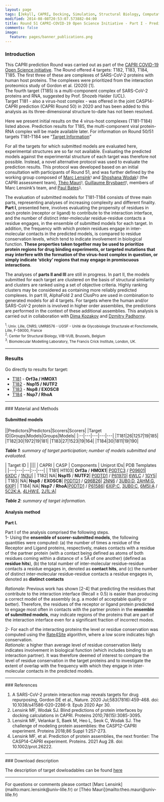 ```yaml
---
layout: page
tags: [Jekyll, CAPRI, Docking, Simulation, Structural Biology, Computational Biology, Modelling, Protein Structure]
modified: 2014-08-08T20:53:07.573882-04:00
title: Round 51 CAPRI-COVID-19 Open Science Initiative - Part I - Prediction result summary, version November 2021
comments: false
image:
  feature: pages/banner_publications.png
---
```

### Introduction
This CAPRI prediction Round was carried out as part of the [CAPRI COVID-19 Open Science initiative](https://www.ebi.ac.uk/pdbe/complex-pred/capri/round/51/). The Round offered 4 targets: T182, T183, T184, T185. The first three of these are complexes of SARS-CoV-2 proteins with human host proteins. The complexes were prioritized from the interaction proteomics study of Gordon et al. (2020) [1].  
The fourth target (T185) is a multi-component complex of SARS-CoV-2 proteins and RNA, suggested by Prof. Shozeb Haider (UCL).  
Target T181 - also a virus-host complex - was offered in the joint CASP14-CAPRI prediction (CAPRI Round 50) in 2020 and has been added to this analysis as its three-dimensional structure to-date has not been resolved.


Here we present initial results on the 4 virus-host complexes (T181-T184) listed above. Prediction results for T185, the multi-component viral protein-RNA complex will be made available later. For information on Round 50/51 targets T181-T184 see “[Target Information](/capri-covid/target-descriptions)”


For all the targets for which submitted models are evaluated here, experimental structures are so far not available. Evaluating the predicted models against the experimental structure of each target was therefore not possible. Instead, a novel alternative protocol was used to evaluate the prediction results. This protocol was developed based on an initial consultation with participants of Round 51, and was further defined by the working group composed of
[Marc Lensink](mailto:marc.lensink@univ-lille.fr)<sup><sub>1</sub></sup> and [Shoshana Wodak](mailto:shoshana.wodak@gmail.com)<sup><sub>2</sub></sup> (the CAPRI assessment team), [Théo Mauri](mailto:theo.mauri@univ-lille.fr)<sup><sub>1</sub></sup>, [Guillaume Brysbaert](mailto:guillaume.brysbaert@univ-lille.fr)<sup><sub>1</sub></sup>, members of Marc Lensink’s team, and [Paul Bates](mailto:paul.bates@crick.ac.uk)<sup><sub>3</sub></sup>.


The evaluation of submitted models for T181-T184 consists of three main parts, representing analyses of increasing complexity and different finality. **Part I**, presented here, involves evaluating the propensity of residues in each protein (receptor or ligand) to contribute to the interaction interface, and the number of distinct inter-molecular residue-residue contacts a residue engages, in the ensemble of submitted models for each target. In addition, the frequency with which protein residues engage in inter-molecular contacts in the predicted models, is compared to residue conservation levels, which tend to indicate involvement in biological function. **These properties taken together may be used to prioritize protein regions for drug binding experiments, or targeted mutations that may interfere with the formation of the virus-host complex in question, or simply indicate ‘sticky’ regions that may engage in promiscuous interactions**.


The analyses of **parts II and III** are still in progress. In part II, the models submitted for each target are clustered on the basis of structural similarity and clusters are ranked using a set of objective criteria. Highly ranking clusters may be considered as containing more reliably predicted complexes.  In part III, AlphaFold 2 and ClusPro are used in combination to generated models for all 4 targets. For targets where the human and/or SARS-CoV-2 protein is involved in higher order assemblies, the predictions are performed in the context of these additional assemblies. This analysis is carried out in collaboration with [Dima Kozakov](mailto:midas@laufercenter.org) and [Dzmitry Padhorny](mailto:dnpodgorny@gmail.com).


<sup><sub>1</sub></sup><sub>: Univ. Lille, CNRS; UMR8576 - UGSF - Unité de Glycobiologie Structurale et Fonctionnelle, Lille, F-59000, France</sub>  
<sup><sub>2</sub></sup><sub>: Center for Structural Biology, VIB-VUB, Brussels, Belgium</sub>  
<sup><sub>3</sub></sup><sub>: Biomolecular Modelling Laboratory, The Francis Crick Institute, London, UK.</sub>
<hr>

### Results

Go directly to results for target:

* [T181](/capri-covid/T181/T181-index) - **Orf3a / HMOX1**
* [T182](/capri-covid/T182/T182-index) - **Nsp15 / NUTF2**
* [T183](/capri-covid/T183/T183-index) - **Nsp8 / EXOSC8**
* [T184](/capri-covid/T184/T184-index) - **Nsp7 / RhoA**


<hr>
### Material and Methods

#### Submitted models

||Predictors|Predictors|Scorers|Scorers|
|Target ID|Groups|Models|Groups|Models|
|:--|---|---|---|---|
|T181|26|1257|19|185|
|T182|30|1972|19|181|
|T183|27|1523|19|164|
|T184|30|1811|19|190|

*__Table 1__: summary of target participation; number of models submitted and evaluated.*


| Target ID |  ||||
| CAPRI | CASP | Components | Uniprot IDs| PDB Templates |
|---|---|---|:--|---|
| T181| H1103| **Orf3a** / **HMOX1**| [P0DTC3](https://www.uniprot.org/uniprot/P0DTC3) / [P09601](https://www.uniprot.org/uniprot/P09601)| [6XDC](https://www.ebi.ac.uk/pdbe/entry/pdb/6xdc) / [1N3U](https://www.ebi.ac.uk/pdbe/entry/pdb/1n3u)|
| T182| NA| **Nsp15** / **NUTF2**| [P0DTD1](https://www.uniprot.org/uniprot/P0DTD1) / [P61970](https://www.uniprot.org/uniprot/P61970)| [6WLC](https://www.ebi.ac.uk/pdbe/entry/pdb/6WLC) / [1GY5](https://www.ebi.ac.uk/pdbe/entry/pdb/1gy5)|
| T183| NA| **Nsp8** / **EXOSC8**| [P0DTD1](https://www.uniprot.org/uniprot/P0DTD1) / [Q96B26](https://www.uniprot.org/uniprot/Q96B26)| [2NN6](https://www.ebi.ac.uk/pdbe/entry/pdb/2nn6) / [3UB0:D](https://www.ebi.ac.uk/pdbe/entry/pdb/3ub0), [2AHM:G](https://www.ebi.ac.uk/pdbe/entry/pdb/2ahm), [6XIP](https://www.ebi.ac.uk/pdbe/entry/pdb/6xip)|
| T184| NA| **Nsp7** / **RhoA**|[P0DTD1](https://www.uniprot.org/uniprot/P0DTD1) / [P61586](https://www.uniprot.org/uniprot/P61586)| [6XIP:C](https://www.ebi.ac.uk/pdbe/entry/pdb/6xip), [3UB0:C](https://www.ebi.ac.uk/pdbe/entry/pdb/3ub0), [6M5I:A](https://www.ebi.ac.uk/pdbe/entry/pdb/6m5i) / [5C2K:A](https://www.ebi.ac.uk/pdbe/entry/pdb/5c2k), [4LHW:E](https://www.ebi.ac.uk/pdbe/entry/pdb/4lhw), [2J1L:A](https://www.ebi.ac.uk/pdbe/entry/pdb/2j1l)|

*__Table 2__: summary of target information.*


#### Analysis method

**Part I.**

Part I of the analysis comprised the following steps.  
1- Using the **ensemble of scorer-submitted models**, the following quantities were computed: (a) the number of times a residue of the Receptor and Ligand proteins, respectively, makes contacts with a residue of the partner protein (with a contact being defined as atoms of both residues coming within a distance of ≤ 5Å of one another)  (defined as **residue hits**), (b) the total number of inter-molecular residue-residue contacts a residue engages in, denoted as **contact hits**, and (c) the number of distinct inter-molecular residue-residue contacts a residue engages in, denoted as **distinct contacts**

*Rationale:* Previous work has shown [2-4] that predicting the residues that contribute to the interaction interface (Recall ≥ 0.5) is easier than producing a correct model
of the assembly (e.g. a model of acceptable quality or better). Therefore, the residues of the receptor or ligand protein predicted to engage most often in contacts with the partner protein in the **ensemble of submitted models**, may indicate regions of the proteins that are part of the interaction interface even for a significant fraction of incorrect modes. 

2- For each of the interacting proteins the level or residue conservation was computed using the [Rate4Site](https://www.tau.ac.il/~itaymay/cp/rate4site.html) algorithm, where a low score indicates high conservation.  
*Rationale:*  a higher than average level of residue conservation likely indicates involvement in biological function (which includes binding to an interaction partner). It was therefore deemed of interest to compare the level of residue conservation in the target proteins and to investigate the extent of overlap with the frequency with which they engage in inter-molecular contacts in the predicted models.



<hr>
### References

1. A SARS-CoV-2 protein interaction map reveals targets for drug repurposing, Gordon DE et al., Nature. 2020 Jul;583(7816):459-468. doi: 10.1038/s41586-020-2286-9. Epub 2020 Apr 30.
2. Lensink MF, Wodak SJ. Blind predictions of protein interfaces by docking calculations in CAPRI. Proteins 2010;78(15):3085-3095.
3. Lensink MF, Velankar S, Baek M, Heo L, Seok C, Wodak SJ. The challenge of modeling protein assemblies: the CASP12-CAPRI experiment. Proteins 2018;86 Suppl 1:257-273.
4. Lensink MF, et al. Prediction of protein assemblies, the next frontier: The CASP14-CAPRI experiment. Proteins. 2021 Aug 28. doi: 10.1002/prot.26222.

<hr>
### Download description

The description of target dowloadables can be found [here](/capri-covid/downloadable-description)

<hr>
For questions or comments please contact [Marc Lensink](mailto:marc.lensink@univ-lille.fr) or [Théo Mauri](mailto:theo.mauri@univ-lille.fr)
